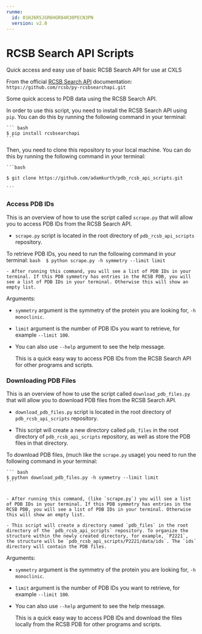```yaml
---
runme:
  id: 01HJ6R5JGR6HGR84R30PECN3PN
  version: v2.0
---
```


# RCSB Search API Scripts

Quick access and easy use of basic RCSB Search API for use at CXLS


From the official [RCSB Search API](https://search.rcsb.org/#search-api) documentation: `https://github.com/rcsb/py-rcsbsearchapi.git` 

Some quick access to PDB data using the RCSB Search API.

In order to use this script, you need to install the RCSB Search API using `pip`. You can do this by running the following command in your terminal:

    ``` bash 
    $ pip install rcsbsearchapi
    ```

Then, you need to clone this repository to your local machine. You can do this by running the following command in your terminal:

    ```bash 
    
    $ git clone https://github.com/adamkurth/pdb_rcsb_api_scripts.git

    ```


### Access PDB IDs


This is an overview of how to use the script called `scrape.py` that will allow you to access PDB IDs from the RCSB Search API.

- `scrape.py` script is located in the root directory of `pdb_rcsb_api_scripts` repository.

To retrieve PDB IDs, you need to run the following command in your terminal:
    ```bash 
    $ python scrape.py -h symmetry --limit limit
    ```

    - After running this command, you will see a list of PDB IDs in your terminal. If this PDB symmetry has entries in the RCSB PDB, you will see a list of PDB IDs in your terminal. Otherwise this will show an empty list.

Arguments: 

- `symmetry` argument is the symmetry of the protein you are looking for, `-h monoclinic`.

- `limit` argument is the number of PDB IDs you want to retrieve, for example `--limit 100`.

- You can also use `--help` argument to see the help message.

    This is a quick easy way to access PDB IDs from the RCSB Search API for other programs and scripts.

### Downloading PDB Files

This is an overview of how to use the script called `download_pdb_files.py` that will allow you to download PDB files from the RCSB Search API.

- `download_pdb_files.py` script is located in the root directory of `pdb_rcsb_api_scripts` repository.

- This script will create a new directory called `pdb_files` in the root directory of `pdb_rcsb_api_scripts` repository, as well as store the PDB files in that directory.

To download PDB files, (much like the `scrape.py` usage) you need to run the following command in your terminal:

    ``` bash 
    $ python download_pdb_files.py -h symmetry --limit limit
    ```


    - After running this command, (like `scrape.py`) you will see a list of PDB IDs in your terminal. If this PDB symmetry has entries in the RCSB PDB, you will see a list of PDB IDs in your terminal. Otherwise this will show an empty list.

    - This script will create a directory named `pdb_files` in the root directory of the `pdb_rcsb_api_scripts` repository. To organize the structure within the newly created directory, for example, `P2221`, the structure will be `pdb_rcsb_api_scripts/P2221/data/ids`. The `ids` directory will contain the PDB files.

Arguments: 

- `symmetry` argument is the symmetry of the protein you are looking for, `-h monoclinic`.

- `limit` argument is the number of PDB IDs you want to retrieve, for example `--limit 100`.

- You can also use `--help` argument to see the help message.


    This is a quick easy way to access PDB IDs and download the files locally from the RCSB PDB for other programs and scripts.
